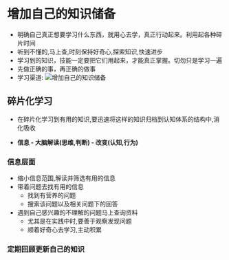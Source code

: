 # 增加自己的知识储备

- 明确自己真正想要学习什么东西，就用心去学，真正行动起来。利用起各种碎片时间
- 听到不懂的,马上查,时刻保持好奇心,探索知识,快速进步
- 学习到的知识，技能一定要把它们用起来，才能真正掌握。切勿只是学习一遍
- 先做正确的事，再正确的做事
- 学习渠道:
  ![增加自己的知识储备](../resource/储备.jpeg)

## 碎片化学习

- 在碎片化学习到有用的知识,要迅速将这样的知识归档到认知体系的结构中,消化吸收

- **信息 - 大脑解读(思维,判断) - 改变(认知,行为)**

### 信息层面

- 缩小信息范围,解读并筛选有用的信息
- 带着问题去找有用的信息
  - 找到有营养的问题
  - 搜索该问题以及相关问题下的回答
- 遇到自己感兴趣的不理解的问题马上查询资料
  - 尤其是在实践中时,要善于观察发现问题
  - 顺着好奇心去学习,主动积累

### 定期回顾更新自己的知识
